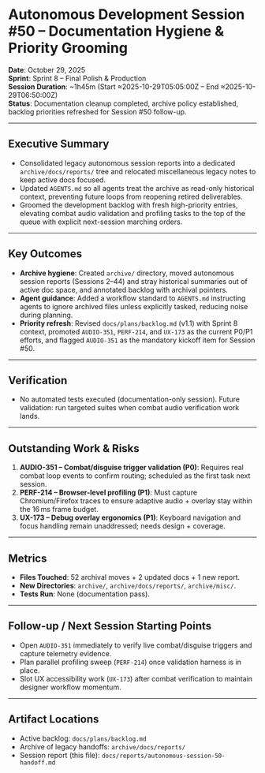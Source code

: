 # Autonomous Development Session #50 – Documentation Hygiene & Priority Grooming

**Date**: October 29, 2025  
**Sprint**: Sprint 8 – Final Polish & Production  
**Session Duration**: ~1h45m (Start ≈2025-10-29T05:05:00Z – End ≈2025-10-29T06:50:00Z)  
**Status**: Documentation cleanup completed, archive policy established, backlog priorities refreshed for Session #50 follow-up.

---

## Executive Summary
- Consolidated legacy autonomous session reports into a dedicated `archive/docs/reports/` tree and relocated miscellaneous legacy notes to keep active docs focused.
- Updated `AGENTS.md` so all agents treat the archive as read-only historical context, preventing future loops from reopening retired deliverables.
- Groomed the development backlog with fresh high-priority entries, elevating combat audio validation and profiling tasks to the top of the queue with explicit next-session marching orders.

---

## Key Outcomes
- **Archive hygiene**: Created `archive/` directory, moved autonomous session reports (Sessions 2–44) and stray historical summaries out of active doc space, and annotated backlog with archival pointers.
- **Agent guidance**: Added a workflow standard to `AGENTS.md` instructing agents to ignore archived files unless explicitly tasked, reducing noise during planning.
- **Priority refresh**: Revised `docs/plans/backlog.md` (v1.1) with Sprint 8 context, promoted `AUDIO-351`, `PERF-214`, and `UX-173` as the current P0/P1 efforts, and flagged `AUDIO-351` as the mandatory kickoff item for Session #50.

---

## Verification
- No automated tests executed (documentation-only session). Future validation: run targeted suites when combat audio verification work lands.

---

## Outstanding Work & Risks
1. **AUDIO-351 – Combat/disguise trigger validation (P0)**: Requires real combat loop events to confirm routing; scheduled as the first task next session.
2. **PERF-214 – Browser-level profiling (P1)**: Must capture Chromium/Firefox traces to ensure adaptive audio + overlay stay within the 16 ms frame budget.
3. **UX-173 – Debug overlay ergonomics (P1)**: Keyboard navigation and focus handling remain unaddressed; needs design + coverage.

---

## Metrics
- **Files Touched**: 52 archival moves + 2 updated docs + 1 new report.
- **New Directories**: `archive/`, `archive/docs/reports/`, `archive/misc/`.
- **Tests Run**: None (documentation pass).

---

## Follow-up / Next Session Starting Points
- Open `AUDIO-351` immediately to verify live combat/disguise triggers and capture telemetry evidence.
- Plan parallel profiling sweep (`PERF-214`) once validation harness is in place.
- Slot UX accessibility work (`UX-173`) after combat verification to maintain designer workflow momentum.

---

## Artifact Locations
- Active backlog: `docs/plans/backlog.md`
- Archive of legacy handoffs: `archive/docs/reports/`
- Session report (this file): `docs/reports/autonomous-session-50-handoff.md`

